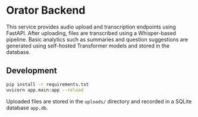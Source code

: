 # Orator Backend

This service provides audio upload and transcription endpoints using FastAPI.
After uploading, files are transcribed using a Whisper-based pipeline. Basic
analytics such as summaries and question suggestions are generated using
self-hosted Transformer models and stored in the database.

## Development

```bash
pip install -r requirements.txt
uvicorn app.main:app --reload
```

Uploaded files are stored in the `uploads/` directory and recorded in a SQLite database `app.db`.
